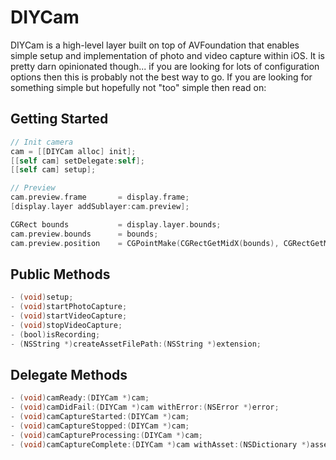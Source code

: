 # DIYCam

DIYCam is a high-level layer built on top of AVFoundation that enables simple setup and implementation of photo and video capture within iOS. It is pretty darn opinionated though... if you are looking for lots of configuration options then this is probably not the best way to go. If you are looking for something simple but hopefully not "too" simple then read on:

## Getting Started
```objective-c
// Init camera
cam = [[DIYCam alloc] init];
[[self cam] setDelegate:self];
[[self cam] setup];

// Preview
cam.preview.frame       = display.frame;
[display.layer addSublayer:cam.preview];

CGRect bounds           = display.layer.bounds;
cam.preview.bounds      = bounds;
cam.preview.position    = CGPointMake(CGRectGetMidX(bounds), CGRectGetMidY(bounds));
```

## Public Methods
```objective-c
- (void)setup;
- (void)startPhotoCapture;
- (void)startVideoCapture;
- (void)stopVideoCapture;
- (bool)isRecording;
- (NSString *)createAssetFilePath:(NSString *)extension;
```

## Delegate Methods
```objective-c
- (void)camReady:(DIYCam *)cam;
- (void)camDidFail:(DIYCam *)cam withError:(NSError *)error;
- (void)camCaptureStarted:(DIYCam *)cam;
- (void)camCaptureStopped:(DIYCam *)cam;
- (void)camCaptureProcessing:(DIYCam *)cam;
- (void)camCaptureComplete:(DIYCam *)cam withAsset:(NSDictionary *)asset;
```